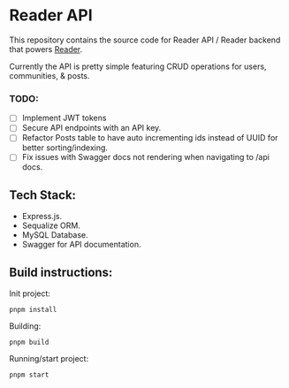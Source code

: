 # Reader API
This repository contains the source code for Reader API / Reader backend that powers [Reader](https://github.com/hydrarguru/reader).

Currently the API is pretty simple featuring CRUD operations for users, communities, & posts.

### TODO:

- [ ] Implement JWT tokens
- [ ] Secure API endpoints with an API key.
- [ ] Refactor Posts table to have auto incrementing ids instead of UUID for better sorting/indexing.
- [ ] Fix issues with Swagger docs not rendering when navigating to /api docs.

## Tech Stack:
- Express.js.
- Sequalize ORM.
- MySQL Database.
- Swagger for API documentation.

## Build instructions:

Init project:
```
pnpm install
```

Building:
```
pnpm build
```

Running/start project:
```
pnpm start
```